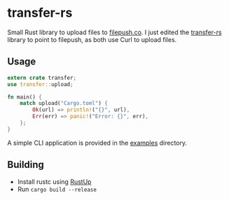 # transfer-rs


Small Rust library to upload files to [filepush.co](https://filepush.co).
I just edited the [transfer-rs](https://crates.io/crates/transfer-rs) library to point to filepush, as both use Curl to upload files.

## Usage

```rust
extern crate transfer;
use transfer::upload;

fn main() {
    match upload("Cargo.toml") {
        Ok(url) => println!("{}", url),
        Err(err) => panic!("Error: {}", err),
    };
}
```

A simple CLI application is provided in the [examples](examples/) directory.

## Building

- Install rustc using [RustUp](https://rustup.rs)
- Run `cargo build --release`
